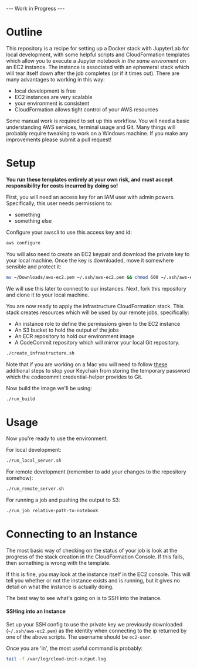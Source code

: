 --- Work in Progress ---


# Outline

This repository is a recipe for setting up a Docker stack with JupyterLab for local development, with some helpful scripts and CloudFormation templates which allow you to execute a Jupyter notebook *in the same enviroment* on an EC2 instance. The instance is associated with an ephemeral stack which will tear itself down after the job completes (or if it times out). There are many advantages to working in this way:

* local development is free
* EC2 instances are very scalable
* your environment is consistent
* CloudFormation allows tight control of your AWS resources

Some manual work is required to set up this workflow. You will need a basic understanding AWS services, terminal usage and Git. Many things will probably require tweaking to work on a Windows machine. If you make any improvements please submit a pull request!

# Setup

**You run these templates entirely at your own risk, and must accept responsibility for costs incurred by doing so!**

First, you will need an access key for an IAM user with admin powers. Specifically, this user needs permissions to:

* something
* something else

Configure your awscli to use this access key and id:

```bash
aws configure
```

You will also need to create an EC2 keypair and download the private key to your local machine. Once the key is downloaded, move it somewhere sensible and protect it:

```bash
mv ~/Downloads/aws-ec2.pem ~/.ssh/aws-ec2.pem && chmod 600 ~/.ssh/aws-ec2.pem
```

We will use this later to connect to our instances. Next, fork this repository and clone it to your local machine. 

You are now ready to apply the infrastructure CloudFormation stack. This stack creates resources which will be used by our remote jobs, specifically:

* An instance role to define the permissions given to the EC2 instance
* An S3 bucket to hold the output of the jobs
* An ECR repository to hold our environment image
* A CodeCommit repository which will mirror your local Git repository.

```bash
./create_infrastructure.sh
```

Note that if you are working on a Mac you will need to follow [these](https://docs.aws.amazon.com/codecommit/latest/userguide/setting-up-https-unixes.html#setting-up-https-unixes-credential-helper) additional steps to stop your Keychain from storing the temporary password which the codecommit credential-helper provides to Git.

Now build the image we'll be using:

```bash
./run_build
```

# Usage

Now you're ready to use the environment.

For local development:

```bash
./run_local_server.sh
```

For remote development (remember to add your changes to the repository somehow):
```bash
./run_remote_server.sh
```

For running a job and pushing the output to S3:
```bash
./run_job relative-path-to-notebook
```

# Connecting to an Instance

The most basic way of checking on the status of your job is look at the progress of the stack creation in the CloudFormation Console. If this fails, then something is wrong with the template.

If this is fine, you may look at the instance itself in the EC2 console. This will tell you whether or not the instance exists and is running, but it gives no detail on what the instance is actually doing.

The best way to see what's going on is to SSH into the instance.

#### SSHing into an Instance

Set up your SSH config to use the private key we previously downloaded (`~/.ssh/aws-ec2.pem`) as the identity when connecting to the ip returned by one of the above scripts. The username should be `ec2-user`.

Once you are 'in', the most useful command is probably:

```bash
tail -f /var/log/cloud-init-output.log
```
